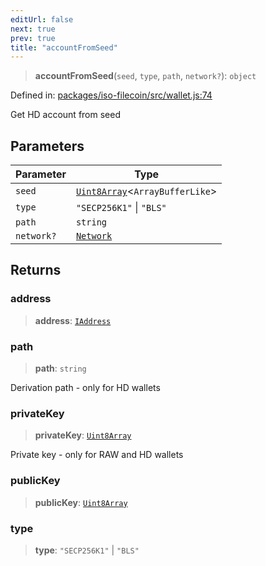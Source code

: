 ```yaml
---
editUrl: false
next: true
prev: true
title: "accountFromSeed"
---
```


> **accountFromSeed**(`seed`, `type`, `path`, `network?`): `object`

Defined in: [packages/iso-filecoin/src/wallet.js:74](https://github.com/hugomrdias/filecoin/blob/main/packages/iso-filecoin/src/wallet.js#L74)

Get HD account from seed

## Parameters

| Parameter | Type |
| ------ | ------ |
| `seed` | [`Uint8Array`](https://developer.mozilla.org/docs/Web/JavaScript/Reference/Global_Objects/Uint8Array)\<`ArrayBufferLike`\> |
| `type` | `"SECP256K1"` \| `"BLS"` |
| `path` | `string` |
| `network?` | [`Network`](/api/iso-filecoin/types/type-aliases/network/) |

## Returns

### address

> **address**: [`IAddress`](/api/iso-filecoin/address/interfaces/iaddress/)

### path

> **path**: `string`

Derivation path - only for HD wallets

### privateKey

> **privateKey**: [`Uint8Array`](https://developer.mozilla.org/docs/Web/JavaScript/Reference/Global_Objects/Uint8Array)

Private key - only for RAW and HD wallets

### publicKey

> **publicKey**: [`Uint8Array`](https://developer.mozilla.org/docs/Web/JavaScript/Reference/Global_Objects/Uint8Array)

### type

> **type**: `"SECP256K1"` \| `"BLS"`
